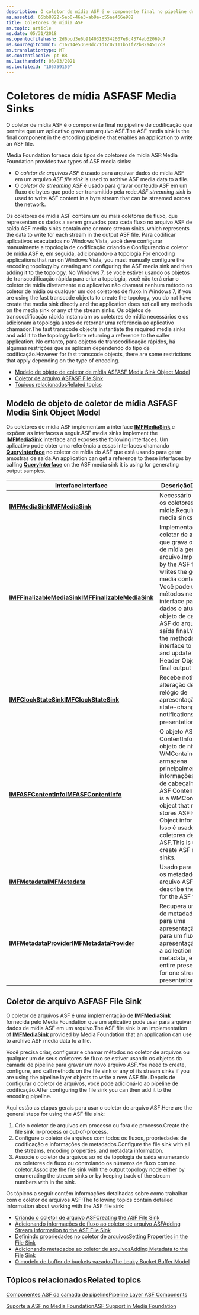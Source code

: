 ```yaml
---
description: O coletor de mídia ASF é o componente final no pipeline de codificação que permite que um aplicativo grave um arquivo ASF.
ms.assetid: 65bb8822-5eb0-46a3-ab9e-c55ae466e982
title: Coletores de mídia ASF
ms.topic: article
ms.date: 05/31/2018
ms.openlocfilehash: 2d6bcd3e6b91403185342607e8c4374eb32069c7
ms.sourcegitcommit: c16214e53680dc71d1c07111b51f72b82a4512d8
ms.translationtype: MT
ms.contentlocale: pt-BR
ms.lasthandoff: 03/03/2021
ms.locfileid: "105759159"
---
```

# <a name="asf-media-sinks"></a><span data-ttu-id="b177f-103">Coletores de mídia ASF</span><span class="sxs-lookup"><span data-stu-id="b177f-103">ASF Media Sinks</span></span>

<span data-ttu-id="b177f-104">O coletor de mídia ASF é o componente final no pipeline de codificação que permite que um aplicativo grave um arquivo ASF.</span><span class="sxs-lookup"><span data-stu-id="b177f-104">The ASF media sink is the final component in the encoding pipeline that enables an application to write an ASF file.</span></span>

<span data-ttu-id="b177f-105">Media Foundation fornece dois tipos de coletores de mídia ASF:</span><span class="sxs-lookup"><span data-stu-id="b177f-105">Media Foundation provides two types of ASF media sinks:</span></span>

-   <span data-ttu-id="b177f-106">O *coletor de arquivos ASF* é usado para arquivar dados de mídia ASF em um arquivo.</span><span class="sxs-lookup"><span data-stu-id="b177f-106">*ASF file sink* is used to archive ASF media data to a file.</span></span>
-   <span data-ttu-id="b177f-107">O *coletor de streaming ASF* é usado para gravar conteúdo ASF em um fluxo de bytes que pode ser transmitido pela rede.</span><span class="sxs-lookup"><span data-stu-id="b177f-107">*ASF streaming sink* is used to write ASF content in a byte stream that can be streamed across the network.</span></span>

<span data-ttu-id="b177f-108">Os coletores de mídia ASF contêm um ou mais coletores de fluxo, que representam os dados a serem gravados para cada fluxo no arquivo ASF de saída.</span><span class="sxs-lookup"><span data-stu-id="b177f-108">ASF media sinks contain one or more stream sinks, which represents the data to write for each stream in the output ASF file.</span></span> <span data-ttu-id="b177f-109">Para codificar aplicativos executados no Windows Vista, você deve configurar manualmente a topologia de codificação criando e Configurando o coletor de mídia ASF e, em seguida, adicionando-o à topologia.</span><span class="sxs-lookup"><span data-stu-id="b177f-109">For encoding applications that run on Windows Vista, you must manually configure the encoding topology by creating and configuring the ASF media sink and then adding it to the topology.</span></span> <span data-ttu-id="b177f-110">No Windows 7, se você estiver usando os objetos de transcodificação rápida para criar a topologia, você não terá criar o coletor de mídia diretamente e o aplicativo não chamará nenhum método no coletor de mídia ou qualquer um dos coletores de fluxo.</span><span class="sxs-lookup"><span data-stu-id="b177f-110">In Windows 7, if you are using the fast transcode objects to create the topology, you do not have create the media sink directly and the application does not call any methods on the media sink or any of the stream sinks.</span></span> <span data-ttu-id="b177f-111">Os objetos de transcodificação rápida instanciam os coletores de mídia necessários e os adicionam à topologia antes de retornar uma referência ao aplicativo chamador.</span><span class="sxs-lookup"><span data-stu-id="b177f-111">The fast transcode objects instantiate the required media sinks and add it to the topology before returning a reference to the caller application.</span></span> <span data-ttu-id="b177f-112">No entanto, para objetos de transcodificação rápidos, há algumas restrições que se aplicam dependendo do tipo de codificação.</span><span class="sxs-lookup"><span data-stu-id="b177f-112">However for fast transcode objects, there are some restrictions that apply depending on the type of encoding.</span></span>

-   [<span data-ttu-id="b177f-113">Modelo de objeto de coletor de mídia ASF</span><span class="sxs-lookup"><span data-stu-id="b177f-113">ASF Media Sink Object Model</span></span>](#asf-media-sink-object-model)
-   [<span data-ttu-id="b177f-114">Coletor de arquivo ASF</span><span class="sxs-lookup"><span data-stu-id="b177f-114">ASF File Sink</span></span>](#asf-file-sink)
-   [<span data-ttu-id="b177f-115">Tópicos relacionados</span><span class="sxs-lookup"><span data-stu-id="b177f-115">Related topics</span></span>](#related-topics)

## <a name="asf-media-sink-object-model"></a><span data-ttu-id="b177f-116">Modelo de objeto de coletor de mídia ASF</span><span class="sxs-lookup"><span data-stu-id="b177f-116">ASF Media Sink Object Model</span></span>

<span data-ttu-id="b177f-117">Os coletores de mídia ASF implementam a interface [**IMFMediaSink**](/windows/desktop/api/mfidl/nn-mfidl-imfmediasink) e expõem as interfaces a seguir.</span><span class="sxs-lookup"><span data-stu-id="b177f-117">ASF media sinks implement the [**IMFMediaSink**](/windows/desktop/api/mfidl/nn-mfidl-imfmediasink) interface and exposes the following interfaces.</span></span> <span data-ttu-id="b177f-118">Um aplicativo pode obter uma referência a essas interfaces chamando [**QueryInterface**](/windows/desktop/api/unknwn/nf-unknwn-iunknown-queryinterface(q)) no coletor de mídia do ASF que está usando para gerar amostras de saída.</span><span class="sxs-lookup"><span data-stu-id="b177f-118">An application can get a reference to these interfaces by calling [**QueryInterface**](/windows/desktop/api/unknwn/nf-unknwn-iunknown-queryinterface(q)) on the ASF media sink it is using for generating output samples.</span></span>



| <span data-ttu-id="b177f-119">Interface</span><span class="sxs-lookup"><span data-stu-id="b177f-119">Interface</span></span>                                                  | <span data-ttu-id="b177f-120">Descrição</span><span class="sxs-lookup"><span data-stu-id="b177f-120">Description</span></span>                                                                                                                                                                                            |
|------------------------------------------------------------|--------------------------------------------------------------------------------------------------------------------------------------------------------------------------------------------------------|
| [<span data-ttu-id="b177f-121">**IMFMediaSink**</span><span class="sxs-lookup"><span data-stu-id="b177f-121">**IMFMediaSink**</span></span>](/windows/desktop/api/mfidl/nn-mfidl-imfmediasink)                       | <span data-ttu-id="b177f-122">Necessário para todos os coletores de mídia.</span><span class="sxs-lookup"><span data-stu-id="b177f-122">Required for all media sinks.</span></span>                                                                                                                                                                          |
| [<span data-ttu-id="b177f-123">**IMFFinalizableMediaSink**</span><span class="sxs-lookup"><span data-stu-id="b177f-123">**IMFFinalizableMediaSink**</span></span>](/windows/desktop/api/mfidl/nn-mfidl-imffinalizablemediasink) | <span data-ttu-id="b177f-124">Implementado pelo coletor de arquivo ASF que grava o conteúdo de mídia gerado em um arquivo.</span><span class="sxs-lookup"><span data-stu-id="b177f-124">Implemented by the ASF file sink that writes the generated media content to a file.</span></span> <span data-ttu-id="b177f-125">Você pode usar os métodos nessa interface para liberar dados e atualizar o objeto de cabeçalho ASF do arquivo de saída final.</span><span class="sxs-lookup"><span data-stu-id="b177f-125">You can use the methods on this interface to flush data and update the ASF Header Object of the final output file.</span></span> |
| [<span data-ttu-id="b177f-126">**IMFClockStateSink**</span><span class="sxs-lookup"><span data-stu-id="b177f-126">**IMFClockStateSink**</span></span>](/windows/desktop/api/mfidl/nn-mfidl-imfclockstatesink)             | <span data-ttu-id="b177f-127">Recebe notificações de alteração de estado do relógio de apresentação.</span><span class="sxs-lookup"><span data-stu-id="b177f-127">Receives state-change notifications from the presentation clock.</span></span>                                                                                                                                       |
| [<span data-ttu-id="b177f-128">**IMFASFContentInfo**</span><span class="sxs-lookup"><span data-stu-id="b177f-128">**IMFASFContentInfo**</span></span>](/windows/desktop/api/wmcontainer/nn-wmcontainer-imfasfcontentinfo)             | <span data-ttu-id="b177f-129">O objeto ASF ContentInfo é um objeto de nível WMContainer que armazena principalmente informações de objeto de cabeçalho ASF.</span><span class="sxs-lookup"><span data-stu-id="b177f-129">The ASF ContentInfo object is a WMContainer level object that mainly stores ASF Header Object information.</span></span> <span data-ttu-id="b177f-130">Isso é usado para criar coletores de mídia ASF.</span><span class="sxs-lookup"><span data-stu-id="b177f-130">This is used to create ASF media sinks.</span></span>                                                     |
| [<span data-ttu-id="b177f-131">**IMFMetadata**</span><span class="sxs-lookup"><span data-stu-id="b177f-131">**IMFMetadata**</span></span>](/windows/desktop/api/mfidl/nn-mfidl-imfmetadata)                         | <span data-ttu-id="b177f-132">Usado para descrever os metadados para o arquivo ASF.</span><span class="sxs-lookup"><span data-stu-id="b177f-132">Used to describe the metadata for the ASF file.</span></span>                                                                                                                                                        |
| [<span data-ttu-id="b177f-133">**IMFMetadataProvider**</span><span class="sxs-lookup"><span data-stu-id="b177f-133">**IMFMetadataProvider**</span></span>](/windows/desktop/api/mfidl/nn-mfidl-imfmetadataprovider)         | <span data-ttu-id="b177f-134">Recupera uma coleção de metadados, seja para uma apresentação inteira ou para um fluxo na apresentação.</span><span class="sxs-lookup"><span data-stu-id="b177f-134">Retrieves a collection of metadata, either for an entire presentation, or for one stream in the presentation.</span></span>                                                                                          |



 

## <a name="asf-file-sink"></a><span data-ttu-id="b177f-135">Coletor de arquivo ASF</span><span class="sxs-lookup"><span data-stu-id="b177f-135">ASF File Sink</span></span>

<span data-ttu-id="b177f-136">O coletor de arquivos ASF é uma implementação de [**IMFMediaSink**](/windows/desktop/api/mfidl/nn-mfidl-imfmediasink) fornecida pelo Media Foundation que um aplicativo pode usar para arquivar dados de mídia ASF em um arquivo.</span><span class="sxs-lookup"><span data-stu-id="b177f-136">The ASF file sink is an implementation of [**IMFMediaSink**](/windows/desktop/api/mfidl/nn-mfidl-imfmediasink) provided by Media Foundation that an application can use to archive ASF media data to a file.</span></span>

<span data-ttu-id="b177f-137">Você precisa criar, configurar e chamar métodos no coletor de arquivos ou qualquer um de seus coletores de fluxo se estiver usando os objetos da camada de pipeline para gravar um novo arquivo ASF.</span><span class="sxs-lookup"><span data-stu-id="b177f-137">You need to create, configure, and call methods on the file sink or any of its stream sinks if you are using the pipeline layer objects to write a new ASF file.</span></span> <span data-ttu-id="b177f-138">Depois de configurar o coletor de arquivos, você pode adicioná-lo ao pipeline de codificação.</span><span class="sxs-lookup"><span data-stu-id="b177f-138">After configuring the file sink you can then add it to the encoding pipeline.</span></span>

<span data-ttu-id="b177f-139">Aqui estão as etapas gerais para usar o coletor de arquivo ASF:</span><span class="sxs-lookup"><span data-stu-id="b177f-139">Here are the general steps for using the ASF file sink:</span></span>

1.  <span data-ttu-id="b177f-140">Crie o coletor de arquivos em processo ou fora de processo.</span><span class="sxs-lookup"><span data-stu-id="b177f-140">Create the file sink in-process or out-of-process.</span></span>
2.  <span data-ttu-id="b177f-141">Configure o coletor de arquivos com todos os fluxos, propriedades de codificação e informações de metadados.</span><span class="sxs-lookup"><span data-stu-id="b177f-141">Configure the file sink with all the streams, encoding properties, and metadata information.</span></span>
3.  <span data-ttu-id="b177f-142">Associe o coletor de arquivos ao nó de topologia de saída enumerando os coletores de fluxo ou controlando os números de fluxo com no coletor.</span><span class="sxs-lookup"><span data-stu-id="b177f-142">Associate the file sink with the output topology node either by enumerating the stream sinks or by keeping track of the stream numbers with in the sink.</span></span>

<span data-ttu-id="b177f-143">Os tópicos a seguir contêm informações detalhadas sobre como trabalhar com o coletor de arquivos ASF:</span><span class="sxs-lookup"><span data-stu-id="b177f-143">The following topics contain detailed information about working with the ASF file sink:</span></span>

-   [<span data-ttu-id="b177f-144">Criando o coletor de arquivo ASF</span><span class="sxs-lookup"><span data-stu-id="b177f-144">Creating the ASF File Sink</span></span>](creating-the-asf-file-sink.md)
-   [<span data-ttu-id="b177f-145">Adicionando informações de fluxo ao coletor de arquivo ASF</span><span class="sxs-lookup"><span data-stu-id="b177f-145">Adding Stream Information to the ASF File Sink</span></span>](adding-stream-information-to-the-asf-file-sink.md)
-   [<span data-ttu-id="b177f-146">Definindo propriedades no coletor de arquivos</span><span class="sxs-lookup"><span data-stu-id="b177f-146">Setting Properties in the File Sink</span></span>](setting-properties-in-the-file-sink.md)
-   [<span data-ttu-id="b177f-147">Adicionando metadados ao coletor de arquivos</span><span class="sxs-lookup"><span data-stu-id="b177f-147">Adding Metadata to the File Sink</span></span>](adding-metadata-to-the-file-sink.md)
-   [<span data-ttu-id="b177f-148">O modelo de buffer de buckets vazados</span><span class="sxs-lookup"><span data-stu-id="b177f-148">The Leaky Bucket Buffer Model</span></span>](the-leaky-bucket-buffer-model.md)

## <a name="related-topics"></a><span data-ttu-id="b177f-149">Tópicos relacionados</span><span class="sxs-lookup"><span data-stu-id="b177f-149">Related topics</span></span>

<dl> <dt>

[<span data-ttu-id="b177f-150">Componentes ASF da camada de pipeline</span><span class="sxs-lookup"><span data-stu-id="b177f-150">Pipeline Layer ASF Components</span></span>](pipeline-layer-asf-components.md)
</dt> <dt>

[<span data-ttu-id="b177f-151">Suporte a ASF no Media Foundation</span><span class="sxs-lookup"><span data-stu-id="b177f-151">ASF Support in Media Foundation</span></span>](asf-support-in-media-foundation.md)
</dt> </dl>

 

 

